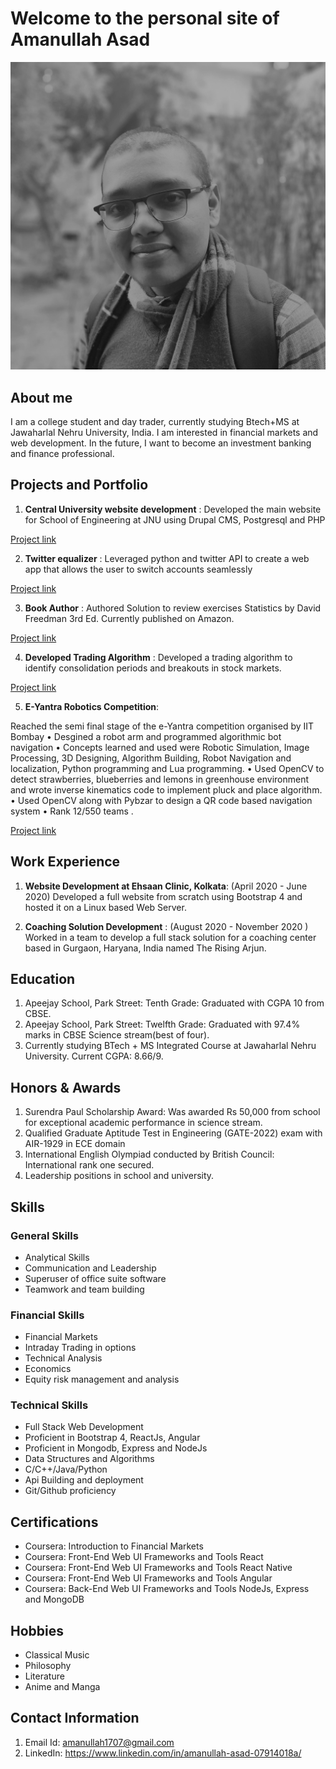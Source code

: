 # Welcome to the personal site of Amanullah Asad

![my picture](/assets/dp2bw.jpg)

## About me

I am a college student and day trader, currently studying Btech+MS at Jawaharlal Nehru University, India. I am interested in financial markets and web development. In the future, I want to become an investment banking and finance professional. 

## Projects and Portfolio

1. **Central University website development** : Developed the main website for School of Engineering at JNU using Drupal
CMS, Postgresql and PHP

[Project link](http://soe.jnu.ac.in/)

2. **Twitter equalizer** : Leveraged python and twitter API to create a web app that allows the user to
switch accounts seamlessly

[Project link](https://colab.research.google.com/drive/1YgsnDbAeVKezhCyrqlaGKBBGgSbeUlQJ?usp=sharing)

3. **Book Author** : Authored Solution to review exercises Statistics by David Freedman 3rd Ed.
Currently published on Amazon.

[Project link](https://www.amazon.in/Solution-review-exercises-Statistics-Freedman-ebook/dp/B08DNSTHLD)

4. **Developed Trading Algorithm** : Developed a trading algorithm to identify consolidation periods and
breakouts in stock markets.

[Project link](https://github.com/AmaaniGoose/FinanceProject) 

5. **E-Yantra Robotics Competition**: 

Reached the semi final stage of the e-Yantra competition organised by IIT Bombay
• Desgined a robot arm and programmed algorithmic bot navigation
• Concepts learned and used were Robotic Simulation, Image Processing, 3D Designing, Algorithm Building,
Robot Navigation and localization, Python programming and Lua programming.
• Used OpenCV to detect strawberries, blueberries and lemons in greenhouse environment and wrote inverse
kinematics code to implement pluck and place algorithm.
• Used OpenCV along with Pybzar to design a QR code based navigation system
• Rank 12/550 teams .

[Project link](https://portal.e-yantra.org/themeIntro) 

## Work Experience

1. **Website Development at Ehsaan Clinic, Kolkata**: (April 2020 - June 2020) Developed a full website from scratch using Bootstrap 4 and hosted it on a Linux based Web Server.

2. **Coaching Solution Development** : (August 2020 - November 2020 ) Worked in a team to develop a full stack solution for a coaching center based in Gurgaon, Haryana, India named The Rising Arjun.
 

## Education

1. Apeejay School, Park Street: Tenth Grade: Graduated with CGPA 10 from CBSE. 
2. Apeejay School, Park Street: Twelfth Grade: Graduated with 97.4% marks in CBSE Science stream(best of four).
3. Currently studying BTech + MS Integrated Course at Jawaharlal Nehru University. Current CGPA: 8.66/9. 

## Honors & Awards

1. Surendra Paul Scholarship Award: Was awarded Rs 50,000 from school for exceptional academic performance in science stream.
2. Qualified Graduate Aptitude Test in Engineering (GATE-2022) exam with AIR-1929 in ECE domain
3. International English Olympiad conducted by British Council: International rank one secured. 
4. Leadership positions in school and university. 

## Skills 

### General Skills
-  Analytical Skills
- Communication and Leadership
- Superuser of office suite software
- Teamwork and team building

### Financial Skills
- Financial Markets
- Intraday Trading in options
- Technical Analysis
- Economics
- Equity risk management and analysis

### Technical Skills
- Full Stack Web Development
- Proficient in Bootstrap 4, ReactJs, Angular
- Proficient in Mongodb, Express and NodeJs
- Data Structures and Algorithms
- C/C++/Java/Python
- Api Building and deployment
- Git/Github proficiency

## Certifications

- Coursera: Introduction to Financial Markets
- Coursera:  Front-End Web UI Frameworks and Tools React
- Coursera:  Front-End Web UI Frameworks and Tools React Native
- Coursera:  Front-End Web UI Frameworks and Tools Angular
- Coursera:  Back-End Web UI Frameworks and Tools NodeJs, Express and MongoDB

## Hobbies

- Classical Music
- Philosophy
- Literature
- Anime and Manga

## Contact Information

1. Email Id: amanullah1707@gmail.com
2. LinkedIn: https://www.linkedin.com/in/amanullah-asad-07914018a/
